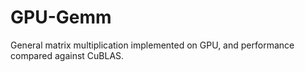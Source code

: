 # GPU-Gemm
General matrix multiplication implemented on GPU, and performance compared against CuBLAS.
